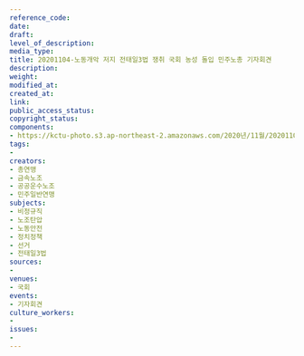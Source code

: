 ```yaml
---
reference_code: 
date: 
draft: 
level_of_description: 
media_type: 
title: 20201104-노동개악 저지 전태일3법 쟁취 국회 농성 돌입 민주노총 기자회견
description: 
weight: 
modified_at: 
created_at: 
link: 
public_access_status: 
copyright_status: 
components:
- https://kctu-photo.s3.ap-northeast-2.amazonaws.com/2020년/11월/20201104-노동개악+저지+전태일3법+쟁취+국회+농성+돌입+민주노총+기자회견/_PIG9226.JPG
tags:
- 
creators:
- 총연맹
- 금속노조
- 공공운수노조
- 민주일반연맹
subjects:
- 비정규직
- 노조탄압
- 노동안전
- 정치정책
- 선거
- 전태일3법
sources:
- 
venues:
- 국회
events:
- 기자회견
culture_workers:
- 
issues:
- 
---
```

